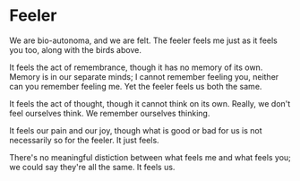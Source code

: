 # Feeler
We are bio-autonoma, and we are felt.
The feeler feels me just as it feels you too, along with the birds above.

It feels the act of remembrance, though it has no memory of its own.
Memory is in our separate minds; I cannot remember feeling you, neither can you remember feeling me.
Yet the feeler feels us both the same.

It feels the act of thought, though it cannot think on its own.
Really, we don't feel ourselves think. We remember ourselves thinking.

It feels our pain and our joy, though what is good or bad for us is not necessarily so for the feeler.
It just feels.

There's no meaningful distiction between what feels me and what feels you; we could say they're all the same.
It feels us.